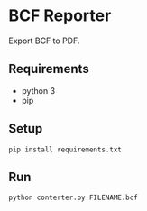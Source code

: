# BCF Reporter
Export BCF to PDF.

## Requirements
* python 3
* pip


## Setup
```
pip install requirements.txt
```

## Run
```
python conterter.py FILENAME.bcf
```